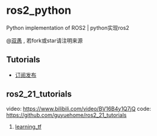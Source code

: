 <!--
 * @Description: 
 * @Author: HCQ
 * @Company(School): UCAS
 * @Email: 1756260160@qq.com
 * @Date: 2022-07-25 11:32:57
 * @LastEditTime: 2022-07-25 14:39:57
 * @FilePath: /ros2_python/README.md
-->
# ros2_python
Python implementation of ROS2 | python实现ros2

@[双愚](https://github.com/HuangCongQing) , 若fork或star请注明来源

## Tutorials
* [订阅发布](tutorials_ws/src/01_publisher_and_subscriber.py)




## ros2_21_tutorials
video: https://www.bilibili.com/video/BV16B4y1Q7jQ
code: https://github.com/guyuehome/ros2_21_tutorials


1. [learning_tf](ros2_21_ws/learning_tf)